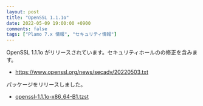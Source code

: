 ```yaml
---
layout: post
title: "OpenSSL 1.1.1o"
date: 2022-05-09 19:00:00 +0900
comments: false
tags: ["Plamo 7.x 情報", "セキュリティ情報"]
---
```


OpenSSL 1.1.1o がリリースされています。セキュリティホールのの修正を含みます。

* https://www.openssl.org/news/secadv/20220503.txt

パッケージをリリースしました。

* [openssl-1.1.1o-x86_64-B1.tzst](http://repository.plamolinux.org/pub/linux/Plamo/Plamo-7.x/x86_64/plamo/00_base/openssl-1.1.1o-x86_64-B1.tzst)
